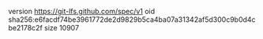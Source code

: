 version https://git-lfs.github.com/spec/v1
oid sha256:e6facdf74be3961772de2d9829b5ca4ba07a31342af5d300c9b0d4cbe2178c2f
size 10907
